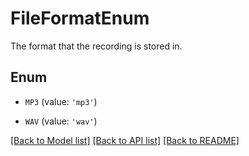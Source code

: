 # FileFormatEnum

The format that the recording is stored in.

## Enum

* `MP3` (value: `'mp3'`)

* `WAV` (value: `'wav'`)

[[Back to Model list]](../README.md#documentation-for-models) [[Back to API list]](../README.md#documentation-for-api-endpoints) [[Back to README]](../README.md)


